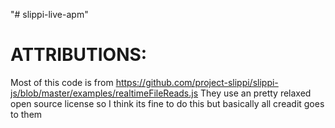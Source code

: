 "# slippi-live-apm" 
# ATTRIBUTIONS:
Most of this code is from https://github.com/project-slippi/slippi-js/blob/master/examples/realtimeFileReads.js
They use an pretty relaxed open source license so I think its fine to do this but basically all creadit goes to them
